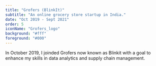 ```yaml
---
title: "Grofers (BlinkIt)"
subtitle: "An online grocery store startup in India."
date: "Oct 2019 - Sept 2021"
order: 5
iconName: "Grofers_logo"
background: "#fff"
foreground: "#000"
---
```


In October 2019, I joinded Grofers now known as Blinkit with a goal to enhance my skills in data analytics and supply chain management.
